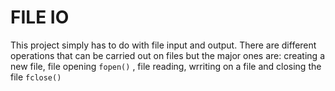 # FILE IO

This project simply has to do with file input and output. There are different operations that can be carried out on files but the major ones are:
creating a new file, file opening `fopen()` , file reading, wrriting on a file and closing the file `fclose()`
